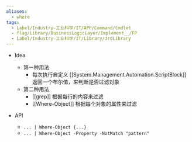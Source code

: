 ```yaml
---
aliases:
  - where
tags:
  - Label/Industry-工业科学/IT/APP/Command/Cmdlet
  - flag/Library/BusinessLogicLayer/Implement__/FP
  - Label/Industry-工业科学/IT/Library/3rdLibrary
---
```


- Idea
    - 第一种用法
        - 每次执行自定义 [[System.Management.Automation.ScriptBlock]] 返回一个布尔值，来判断是否过滤对象
    - 第二种用法
        - [[grep]] 根据每行的内容来过滤
        - [[Where-Object]] 根据每个对象的属性来过滤

- API
    - `... | Where-Object {...}`
    - `... | Where-Object -Property -NotMatch "pattern"`
